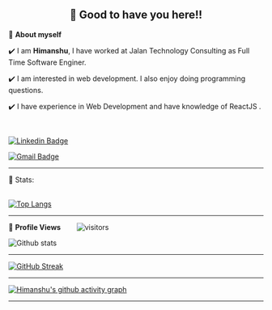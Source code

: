 <!-- README FILE CODE -->



<!-- WAKING HAND WITH GOOD TO HAVE YOU TEXT-->
<h2 align=center>👋 Good to have you here!!</h2>


<!--ABOUT ME CODE-->
🌱 **About myself**<br>

✔️ I am **Himanshu**,  I have worked at Jalan Technology Consulting as Full Time Software Enginer. <br>

✔️ I am interested in web development. I also enjoy doing programming questions. <br>

✔️ I have experience in Web Development and have knowledge of ReactJS .<br>

<br>



<!-- SOCAIL MEDIA HANDLES -->
[![Linkedin Badge](https://img.shields.io/badge/-HimanshuSahu-blue?style=flat-square&logo=Linkedin&logoColor=white&link=https://www.linkedin.com/in/sahu-himanshu/)](https://www.linkedin.com/in/sahu-himanshu/)

[![Gmail Badge](https://img.shields.io/badge/-hsahu615@gmail.com-c14438?style=flat-square&logo=Gmail&logoColor=white&link=mailto:hsahu615@gmail.com)](mailto:hsahu615@gmail.com)

---

<!-- STATISTICS ABOUT PROFILE -->

 📶 Stats:<br><br>
 
 
<!--  TOP LANGUAGES STATISTICS -->
 [![Top Langs](https://github-readme-stats.vercel.app/api/top-langs/?username=hsahu615&theme=dark&layout=compact&align=right&width=40%)](https://github.com/anuraghazra/github-readme-stats)
 
 ---
 
<!--  PROFILES VIEWS -->
🌱 **Profile Views**&nbsp;&nbsp;&nbsp;&nbsp;&nbsp;&nbsp;&nbsp;
![visitors](https://profile-counter.glitch.me/hsahu615/count.svg?align=center)


<!-- GITHUB STATISTICS -->
 ![Github stats](https://github-readme-stats.vercel.app/api?username=hsahu615)  
 
 
 <hr>
 
<!--  CONTRIBUTION AND STREAK BLOCK -->
 [![GitHub Streak](https://github-readme-streak-stats.herokuapp.com/?user=hsahu615&currStreakNum=2FD3EB&fire=pink&sideLabels=F00&theme=nightowl)](https://git.io/streak-stats)       
         

---
 
<!-- ACTIVITY GRAPH TRACKER -->
[![Himanshu's github activity graph](https://activity-graph.herokuapp.com/graph?username=hsahu615&theme=react-dark)](https://github.com/hsahu615/github-readme-activity-graph)

  

---
  </code>
</p>


<!-- ![My github stats](https://github-readme-stats.vercel.app/api?username=hsahu615&show_icons=true&title_color=fff&icon_color=79ff97&text_color=9f9f9f&bg_color=151515&count_private=true&width=40%&align=left) 
<center><img src="https://logimp.files.wordpress.com/2019/01/viral-p-1.gif?w=736&zoom=2" align="right" width="30%"></center>




 -->
